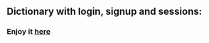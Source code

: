 ## Dictionary with login, signup and sessions: 
### Enjoy it [here](https://dizionario-php-figo.herokuapp.com/)